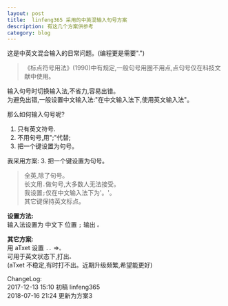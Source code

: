 ```yaml
---
layout: post
title:  linfeng365 采用的中英混输入句号方案
description: 有这几个方案供参考
category: blog
---
```


这是中英文混合输入的日常问题。(编程更是需要".")

>《标点符号用法》(1990)中有规定,一般句号用圈不用点,点句号仅在科技文献中使用。

输入句号时切换输入法,不省力,容易出错。  
为避免出错,一般设置中文输入法:"在中文输入法下,使用英文输入法"。
 
那么如何输入句号呢?

1. 只有英文符号.
2. 不用句号,用";"代替;
3. 把一个键设置为句号。


我采用方案: 3. 把一个键设置为句号。
> 全英,除了句号。  
> 长文用`.`做句号,大多数人无法接受。  
> 我设置`;`仅在中文输入法下为'。'。  
> 其它键保持英文标点。  

**设置方法:**  
输入法设置为 中文下 位置 `;` 输出 `。`   

**其它方案:**  
用 aTxet 设置 `..` =>`。`    
可用于英文状态下,打出`。`  
(aTxet 不稳定,有时打不出。近期升级频繁,希望能更好)

 

ChangeLog:  
2017-12-13 15:10 初稿  linfeng365  
2018-07-16 21:24 更新为方案3



